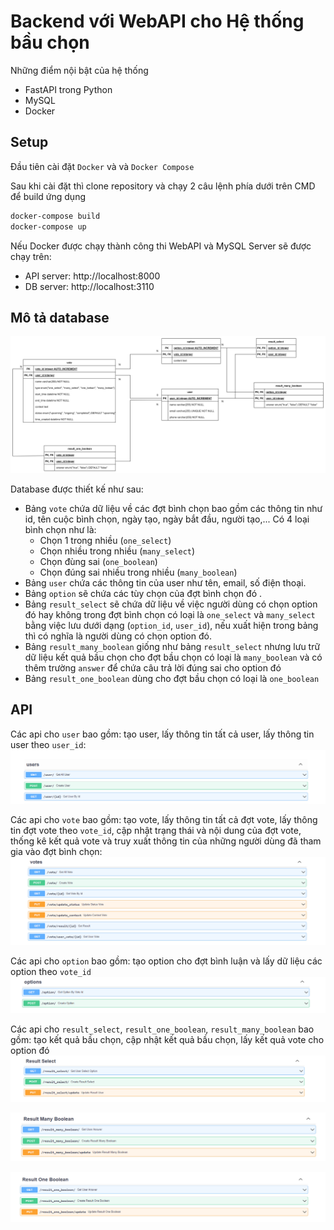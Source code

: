 # Backend với WebAPI cho Hệ thống bầu chọn
Những điểm nội bật của hệ thống
- FastAPI trong Python 
- MySQL
- Docker

## Setup

Đầu tiên cài đặt `Docker` và và `Docker Compose`



Sau khi cài đặt thì clone repository và chạy 2 câu lệnh phía dưới trên CMD để build ứng dụng
```bash
docker-compose build
docker-compose up 
```

Nếu Docker được chạy thành công thi WebAPI và MySQL Server sẽ được chạy trên:

- API server: http://localhost:8000
- DB server: http://localhost:3110

## Mô tả database
![database](./image/database.png)

 Database được thiết kế như sau:
  + Bảng `vote` chứa dữ liệu về các đợt bình chọn bao gồm các thông tin như id, tên cuộc bình chọn, ngày tạo, ngày bắt đầu, người tạo,... Có 4 loại bình chọn như là: 
      + Chọn 1 trong nhiều (`one_select`)
      + Chọn nhiều trong nhiều (`many_select`) 
      + Chọn đùng sai (`one_boolean`)
      + Chọn đúng sai nhiều trong nhiều (`many_boolean`)
  + Bảng `user` chứa các thông tin của user như tên, email, số điện thoại.
  + Bảng `option` sẽ chứa các tùy chọn của đợt bình chọn đó .
  + Bảng `result_select` sẽ chứa dữ liệu về việc người dùng có chọn option đó hay không trong đợt bình chọn có loại là `one_select` và `many_select` bằng việc lưu dưới dạng (`option_id`, `user_id`), nếu xuất hiện trong bảng thì có nghĩa là người dùng có chọn option đó.
  + Bảng `result_many_boolean` giống như bảng `result_select` nhưng lưu trữ dữ liệu kết quả bầu chọn cho đợt bầu chọn có loại là `many_boolean` và có thêm trường `answer` để chứa câu trả lời đúng sai cho option đó
  + Bảng `result_one_boolean` dùng cho đợt bầu chọn có loại là `one_boolean`

## API
Các api cho `user` bao gồm: tạo user, lấy thông tin tất cả user, lấy thông tin user theo `user_id`:
![database](./image/user.png)

Các api cho `vote` bao gồm: tạo vote, lấy thông tin tất cả đợt vote, lấy thông tin đợt vote theo `vote_id`, cập nhật trạng thái và nội dung của đợt vote, thống kê kết quả vote và truy xuất thông tin của những người dùng đã tham gia vào đợt bình chọn:
![database](./image/votes.png)

Các api cho `option` bao gồm: tạo option cho đợt bình luận và lấy dữ liệu các option theo `vote_id`
![database](./image/option.png)

Các api cho `result_select`, `result_one_boolean`, `result_many_boolean` bao gồm: tạo kết quả bầu chọn, cập nhật kết quả bầu chọn, lấy kết quả vote cho option đó 
![database](./image/result_select.png)

![database](./image/result_many_boolean.png)

![database](./image/result_one_boolean.png)
